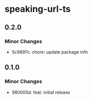 # speaking-url-ts

## 0.2.0

### Minor Changes

- 5c9897c: chore: update package info

## 0.1.0

### Minor Changes

- 980005d: feat: initial release
